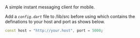 A simple instant messaging client for mobile.

Add a *`config.dart`* file to /lib/src before using which contains the definations to your host and port as shows below.

```dart
const host = "http://your.host", port = 5000;
```
